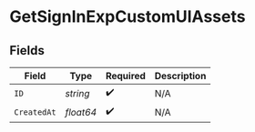 # GetSignInExpCustomUIAssets


## Fields

| Field              | Type               | Required           | Description        |
| ------------------ | ------------------ | ------------------ | ------------------ |
| `ID`               | *string*           | :heavy_check_mark: | N/A                |
| `CreatedAt`        | *float64*          | :heavy_check_mark: | N/A                |